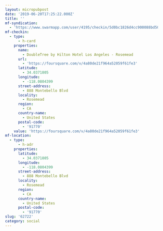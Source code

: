 ```yaml
---
layout: micropubpost
date: '2019-06-20T17:25:22.000Z'
title: ''
mf-syndication:
  - 'https://www.swarmapp.com/user/4195/checkin/5d0bc1826d4cc900088bd50e'
mf-checkin:
  - type:
      - h-card
    properties:
      name:
        - DoubleTree by Hilton Hotel Los Angeles - Rosemead
      url:
        - 'https://foursquare.com/v/4a80de21f964a52059f61fe3'
      latitude:
        - 34.0371805
      longitude:
        - -118.0804399
      street-address:
        - 888 Montebello Blvd
      locality:
        - Rosemead
      region:
        - CA
      country-name:
        - United States
      postal-code:
        - '91770'
    value: 'https://foursquare.com/v/4a80de21f964a52059f61fe3'
mf-location:
  - type:
      - h-adr
    properties:
      latitude:
        - 34.0371805
      longitude:
        - -118.0804399
      street-address:
        - 888 Montebello Blvd
      locality:
        - Rosemead
      region:
        - CA
      country-name:
        - United States
      postal-code:
        - '91770'
slug: '62722'
category: social
---
```


